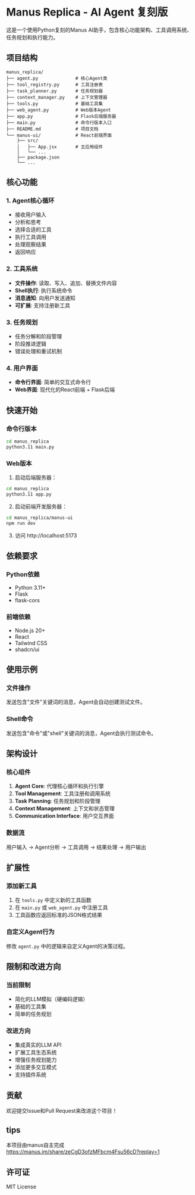 # Manus Replica - AI Agent 复刻版

这是一个使用Python复刻的Manus AI助手，包含核心功能架构、工具调用系统、任务规划和执行能力。

## 项目结构

```
manus_replica/
├── agent.py              # 核心Agent类
├── tool_registry.py      # 工具注册表
├── task_planner.py       # 任务规划器
├── context_manager.py    # 上下文管理器
├── tools.py              # 基础工具集
├── web_agent.py          # Web版本Agent
├── app.py                # Flask后端服务器
├── main.py               # 命令行版本入口
├── README.md             # 项目文档
└── manus-ui/             # React前端界面
    ├── src/
    │   ├── App.jsx       # 主应用组件
    │   └── ...
    ├── package.json
    └── ...
```

## 核心功能

### 1. Agent核心循环
- 接收用户输入
- 分析和思考
- 选择合适的工具
- 执行工具调用
- 处理观察结果
- 返回响应

### 2. 工具系统
- **文件操作**: 读取、写入、追加、替换文件内容
- **Shell执行**: 执行系统命令
- **消息通知**: 向用户发送通知
- **可扩展**: 支持注册新工具

### 3. 任务规划
- 任务分解和阶段管理
- 阶段推进逻辑
- 错误处理和重试机制

### 4. 用户界面
- **命令行界面**: 简单的交互式命令行
- **Web界面**: 现代化的React前端 + Flask后端

## 快速开始

### 命令行版本

```bash
cd manus_replica
python3.11 main.py
```

### Web版本

1. 启动后端服务器：
```bash
cd manus_replica
python3.11 app.py
```

2. 启动前端开发服务器：
```bash
cd manus_replica/manus-ui
npm run dev
```

3. 访问 http://localhost:5173

## 依赖要求

### Python依赖
- Python 3.11+
- Flask
- flask-cors

### 前端依赖
- Node.js 20+
- React
- Tailwind CSS
- shadcn/ui

## 使用示例

### 文件操作
发送包含"文件"关键词的消息，Agent会自动创建测试文件。

### Shell命令
发送包含"命令"或"shell"关键词的消息，Agent会执行测试命令。

## 架构设计

### 核心组件
1. **Agent Core**: 代理核心循环和执行引擎
2. **Tool Management**: 工具注册和调用系统
3. **Task Planning**: 任务规划和阶段管理
4. **Context Management**: 上下文和状态管理
5. **Communication Interface**: 用户交互界面

### 数据流
用户输入 → Agent分析 → 工具调用 → 结果处理 → 用户输出

## 扩展性

### 添加新工具
1. 在 `tools.py` 中定义新的工具函数
2. 在 `main.py` 或 `web_agent.py` 中注册工具
3. 工具函数应返回标准的JSON格式结果

### 自定义Agent行为
修改 `agent.py` 中的逻辑来自定义Agent的决策过程。

## 限制和改进方向

### 当前限制
- 简化的LLM模拟（硬编码逻辑）
- 基础的工具集
- 简单的任务规划

### 改进方向
- 集成真实的LLM API
- 扩展工具生态系统
- 增强任务规划能力
- 添加更多交互模式
- 支持插件系统

## 贡献

欢迎提交Issue和Pull Request来改进这个项目！

## tips
本项目由manus自主完成  
https://manus.im/share/zeCgD3ofzMFbcm4Fsu56cD?replay=1
## 许可证

MIT License

